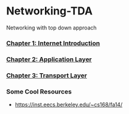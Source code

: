 # Networking-TDA
Networking with top down approach

### [Chapter 1: Internet Introduction](chapter1.md)

### [Chapter 2: Application Layer](chapter2.md)

### [Chapter 3: Transport Layer](chapter3.md)

### Some Cool Resources
* https://inst.eecs.berkeley.edu/~cs168/fa14/
